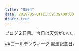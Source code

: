 ```yaml
---
title: "0504"
date: 2019-05-04T11:59:39+09:00
draft: true
---
```


ブログ２日目。
今日は天気がいい。

##ゴールデンウィーク
憲法記念日。


